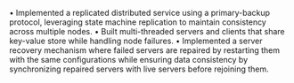 • Implemented a replicated distributed service using a primary-backup protocol, leveraging state machine replication to maintain consistency across multiple nodes.
• Built multi-threaded servers and clients that share key-value store while handling node failures.
• Implemented a server recovery mechanism where failed servers are repaired by restarting them with the same configurations while ensuring data consistency by synchronizing repaired servers with live servers before rejoining them.
